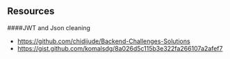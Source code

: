 ## Resources  
####JWT and Json cleaning 
- https://github.com/chidijude/Backend-Challenges-Solutions
- https://gist.github.com/komalsdg/8a026d5c115b3e322fa266107a2afef7
